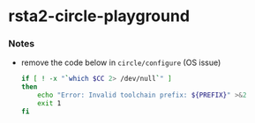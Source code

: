 rsta2-circle-playground
=======================
### Notes
- remove the code below in `circle/configure` (OS issue)
    ```bash
    if [ ! -x "`which $CC 2> /dev/null`" ]
    then
        echo "Error: Invalid toolchain prefix: ${PREFIX}" >&2
        exit 1
    fi
    ```
